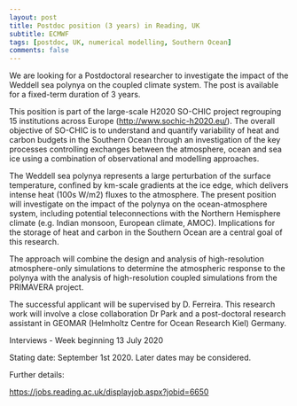 ```yaml
---
layout: post
title: Postdoc position (3 years) in Reading, UK
subtitle: ECMWF
tags: [postdoc, UK, numerical modelling, Southern Ocean]
comments: false
---
```

We are looking for a Postdoctoral researcher to investigate the impact of the Weddell sea polynya on the coupled climate system. The post is available for a fixed-term duration of 3 years.


This position is part of the large-scale H2020 SO-CHIC project regrouping 15 institutions across Europe (http://www.sochic-h2020.eu/). The overall objective of SO-CHIC is to understand and quantify variability of heat and carbon budgets in the Southern Ocean through an investigation of the key processes controlling exchanges between the atmosphere, ocean and sea ice using a combination of observational and modelling approaches.


The Weddell sea polynya represents a large perturbation of the surface temperature, confined by km-scale gradients at the ice edge, which delivers intense heat (100s W/m2) fluxes to the atmosphere. The present position will investigate on the impact of the polynya on the ocean-atmosphere system, including potential teleconnections with the Northern Hemisphere climate (e.g. Indian monsoon, European climate, AMOC). Implications for the storage of heat and carbon in the Southern Ocean are a central goal of this research.


The approach will combine the design and analysis of high-resolution atmosphere-only simulations to determine the atmospheric response to the polynya with the analysis of high-resolution coupled simulations from the PRIMAVERA project.

The successful applicant will be supervised by D. Ferreira. This research work will involve a close collaboration Dr Park and a post-doctoral research assistant in GEOMAR (Helmholtz Centre for Ocean Research Kiel) Germany.


Interviews - Week beginning 13 July 2020

Stating date: September 1st 2020. Later dates may be considered.


Further details:

https://jobs.reading.ac.uk/displayjob.aspx?jobid=6650
